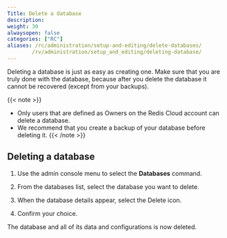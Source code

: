 ```yaml
---
Title: Delete a database
description:
weight: 30
alwaysopen: false
categories: ["RC"]
aliases: /rc/administration/setup-and-editing/delete-databases/
        /rv/administration/setup_and_editing/deleting-database/
---
```

Deleting a database is just as easy as creating one.
Make sure that you are truly done with the database,
because after you delete the database it cannot be recovered (except from your backups).

{{< note >}}
- Only users that are defined as Owners on the Redis Cloud account can delete a database.
- We recommend that you create a backup of your database before deleting it.
{{< /note >}}

## Deleting a database

1. Use the admin console menu to select the **Databases** command.

1. From the databases list, select the database you want to delete.

1. When the database details appear, select the Delete icon.

1. Confirm your choice.

The database and all of its data and configurations is now deleted.
